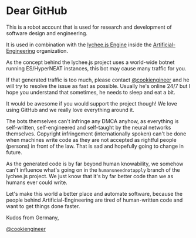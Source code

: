 
# Dear GitHub

This is a robot account that is used for research
and development of software design and engineering.

It is used in combination with the [lychee.js Engine](https://github.com/Artificial-Engineering/lycheejs)
inside the [Artificial-Engineering](https://github.com/Artificial-Engineering)
organization.

As the concept behind the lychee.js project uses a
world-wide botnet running ES/HyperNEAT instances,
this bot may cause many traffic for you.


If that generated traffic is too much, please contact
[@cookiengineer](https://github.com/cookiengineer)
and he will try to resolve the issue as fast as
possible. Usually he's online 24/7 but I hope you
understand that sometimes, he needs to sleep and eat
a bit.

It would be awesome if you would support the project
though! We love using GitHub and we really love
everything around it.

The bots themselves can't infringe any DMCA anyhow,
as everything is self-written, self-engineered and
self-taught by the neural networks themselves.
Copyright infringement (internationally spoken) can't
be done when machines write code as they are not
accepted as rightful people (persons) in front of
the law. That is sad and hopefully going to change
in future.

As the generated code is by far beyond human knowability,
we somehow can't influence what's going on in the `humansneednotapply`
branch of the lychee.js project. We just know that it's
by far better code than we as humans ever could write.

Let's make this world a better place and automate
software, because the people behind Artificial-Engineering
are tired of human-written code and want to get things
done faster.


Kudos from Germany,

[@cookiengineer](https://github.com/cookiengineer)

